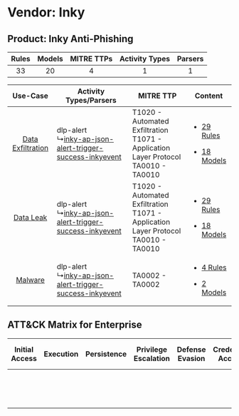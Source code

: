 Vendor: Inky
============
Product: Inky Anti-Phishing
---------------------------
| Rules | Models | MITRE TTPs | Activity Types | Parsers |
|:-----:|:------:|:----------:|:--------------:|:-------:|
|  33   |   20   |     4      |       1        |    1    |

|    Use-Case    | Activity Types/Parsers    | MITRE TTP    | Content    |
|:----:| ---- | ---- | ---- |
| [Data Exfiltration](../../../UseCases/uc_data_exfiltration.md) |  dlp-alert<br> ↳[inky-ap-json-alert-trigger-success-inkyevent](Ps/pC_inkyapjsonalerttriggersuccessinkyevent.md)<br> | T1020 - Automated Exfiltration<br>T1071 - Application Layer Protocol<br>TA0010 - TA0010<br> | [<ul><li>29 Rules</li></ul><ul><li>18 Models</li></ul>](RM/r_m_inky_inky_anti-phishing_Data_Exfiltration.md) |
|         [Data Leak](../../../UseCases/uc_data_leak.md)         |  dlp-alert<br> ↳[inky-ap-json-alert-trigger-success-inkyevent](Ps/pC_inkyapjsonalerttriggersuccessinkyevent.md)<br> | T1020 - Automated Exfiltration<br>T1071 - Application Layer Protocol<br>TA0010 - TA0010<br> | [<ul><li>29 Rules</li></ul><ul><li>18 Models</li></ul>](RM/r_m_inky_inky_anti-phishing_Data_Leak.md)         |
|    [Malware](../../../UseCases/uc_malware.md)    |  dlp-alert<br> ↳[inky-ap-json-alert-trigger-success-inkyevent](Ps/pC_inkyapjsonalerttriggersuccessinkyevent.md)<br> | TA0002 - TA0002<br>    | [<ul><li>4 Rules</li></ul><ul><li>2 Models</li></ul>](RM/r_m_inky_inky_anti-phishing_Malware.md)    |

ATT&CK Matrix for Enterprise
----------------------------
| Initial Access | Execution | Persistence | Privilege Escalation | Defense Evasion | Credential Access | Discovery | Lateral Movement | Collection | Command and Control                                                             | Exfiltration                                                                | Impact |
| -------------- | --------- | ----------- | -------------------- | --------------- | ----------------- | --------- | ---------------- | ---------- | ------------------------------------------------------------------------------- | --------------------------------------------------------------------------- | ------ |
|                |           |             |                      |                 |                   |           |                  |            | [Application Layer Protocol](https://attack.mitre.org/techniques/T1071)<br><br> | [Automated Exfiltration](https://attack.mitre.org/techniques/T1020)<br><br> |        |